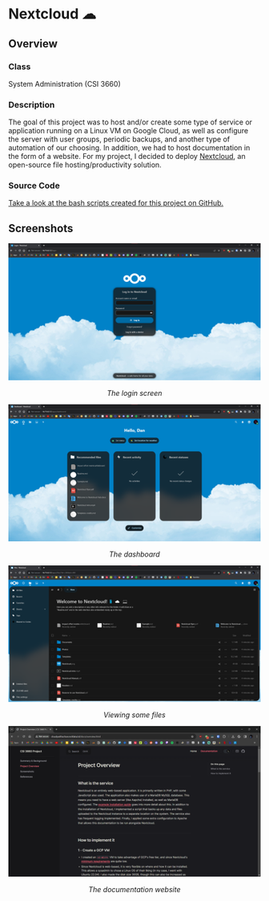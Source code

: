 # Nextcloud ☁

## Overview

### Class

System Administration (CSI 3660)

### Description

The goal of this project was to host and/or create some type of service or application running on a Linux VM on Google Cloud, as well as configure the server with user groups, periodic backups, and another type of automation of our choosing.
In addition, we had to host documentation in the form of a website.
For my project, I decided to deploy [Nextcloud](https://nextcloud.com/), an open-source file hosting/productivity solution.

### Source Code

[Take a look at the bash scripts created for this project on GitHub.](https://github.com/dmocnik/misc/tree/master/csi3660_project)

## Screenshots

![](../assets/projects/nextcloud_0.png)
<center><em>The login screen</em></center>

![](../assets/projects/nextcloud_1.png)
<center><em>The dashboard</em></center>

![](../assets/projects/nextcloud_2.png)
<center><em>Viewing some files</em></center>

![](../assets/projects/nextcloud_3.png)
<center><em>The documentation website</em></center>